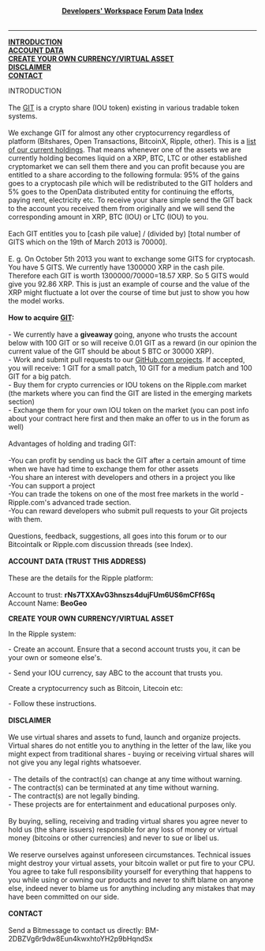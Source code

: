 <div align="center">
  <div><strong><strong><a href="http://c9.io/entrances/git" rel="nofollow" target="welcomeMsg">Developers' Workspace</a>    <a href="http://entrances.github.io/" rel="nofollow" target="welcomeMsg">Forum</a>    <a href="https://docs.google.com/spreadsheet/ccc?key=0AtRwmRxDS7rhdFlkVFZIaFU2YlVaVDAwakZyRnF3U0E#gid=1" rel="nofollow" target="welcomeMsg">Data</a>    <a href="http://entrances.github.io/information.html" rel="nofollow" target="welcomeMsg">Index</a><br />
  </strong></strong></div>
  <strong> <br />
  <hr />
</strong></div>
<div>
  <p>
  
   <strong><a href="#introduction">INTRODUCTION</a></strong><br />
   <strong><a href="#accountdata">ACCOUNT DATA</a></strong><br />
   <strong><a href="#create">CREATE YOUR OWN CURRENCY/VIRTUAL ASSET</a></strong><br />
   <strong><a href="#contact">DISCLAIMER</a></strong><br />
  <strong><a href="#disclaimer">CONTACT</a></strong>  </p>
  <p><a name="introduction" id="introduction"></a>INTRODUCTION<br />
    <br />
    The <a href="https://github.com/Entrances/GIT/wiki/GIT" rel="nofollow" target="welcomeMsg">GIT</a> is a crypto share (IOU token) existing in various tradable token systems.<br />
    <br />
    We exchange GIT for almost any other cryptocurrency regardless of platform (Bitshares, Open Transactions, BitcoinX, Ripple, other). This is a <a href="https://docs.google.com/spreadsheet/ccc?key=0AtRwmRxDS7rhdEFhY1IzUXJqVjVwTzkxYkJEaTBwdGc#gid=17" rel="nofollow" target="welcomeMsg">list of our current holdings</a>.   That means whenever one of the assets we are currently holding becomes   liquid on a XRP, BTC, LTC or other established cryptomarket we can sell   them there and you can profit because you are entitled to a share   according to the following formula: 95% of the gains goes to a   cryptocash pile which will be redistributed to the GIT holders and 5%   goes to the OpenData distributed entity for continuing the efforts,   paying rent, electricity etc. To receive your share simple send the GIT   back to the account you received them from originally and we will send   the corresponding amount in XRP, BTC (IOU) or LTC (IOU) to you.<br />
    <br />
    Each GIT entitles you to [cash pile value] / (divided by) [total number of GITS which on the 19th of March 2013 is 70000].<br />
    <br />
    E.   g. On October 5th 2013 you want to exchange some GITS for cryptocash.   You have 5 GITS. We currently have 1300000 XRP in the cash pile.   Therefore each GIT is worth 1300000/70000=18.57 XRP. So 5 GITS would   give you 92.86 XRP. This is just an example of course and the value of   the XRP might fluctuate a lot over the course of time but just to show   you how the model works.<br />
    <br />
    <strong>How to acquire <a href="https://github.com/Entrances/GIT/wiki/GIT" rel="nofollow" target="welcomeMsg">GIT</a>:</strong><br />
    <br />
    - We currently have a <strong>giveaway </strong>going,   anyone who trusts the account below with 100 GIT or so will receive   0.01 GIT as a reward (in our opinion the current value of the GIT should   be about 5 BTC or 30000 XRP).<br />
    - Work and submit pull requests to our <a href="https://github.com/Entrances?tab=repositories" rel="nofollow" target="welcomeMsg">GitHub.com projects</a>. If accepted, you will receive: 1 GIT for a small patch, 10 GIT for a medium patch and 100 GIT for a big patch.<br />
    -   Buy them for crypto currencies or IOU tokens on the Ripple.com market   (the markets where you can find the GIT are listed in the emerging markets section)<br />
    - Exchange   them for your own IOU token on the market (you can post info about your   contract here first and then make an offer to us in the forum as well)<br />
    <br />
    Advantages of holding and trading GIT:<br />
    <br />
    -You   can profit by sending us back the GIT after a certain amount of time   when we have had time to exchange them for other assets<br />
    -You share an interest with developers and others in a project you like<br />
    -You can support a project<br />
    -You can trade the tokens on one of the most free markets in the world - Ripple.com's advanced trade section.<br />
    -You can reward developers who submit pull requests to your Git projects with them.<br />
    <br />
    Questions, feedback, suggestions, all goes into this forum or to our Bitcointalk or Ripple.com discussion threads (see Index).<br />
    <br />
    <strong><a name="accountdata" id="accountdata"></a>ACCOUNT DATA (TRUST THIS ADDRESS)</strong><br />
    <br />
    These are the details for the Ripple platform:<strong><br />
    <br />
    </strong>Account to trust: <strong>rNs7TXXAvG3hnszs4dujFUm6US6mCFf6Sq<br />
    </strong>Account Name: <strong>BeoGeo</strong></p>
<p><strong><a name="create" id="create"></a>CREATE YOUR OWN CURRENCY/VIRTUAL ASSET</strong></p>
  <p>In the Ripple system:</p>
  <p>- Create an account. Ensure that a second account trusts you, it can be your own or someone else's.</p>
  <p>- Send your IOU currency, say ABC to the account that trusts you.</p>
  <p>Create a cryptocurrency such as Bitcoin, Litecoin etc:</p>
  <p>- Follow these instructions.<br />
    <strong><br />
    <a name="disclaimer" id="disclaimer"></a>DISCLAIMER<br />
    <br />
    </strong>We   use virtual shares and assets to fund, launch and organize projects.   Virtual shares do not entitle you to anything in the letter of the law,   like you might expect from traditional shares - buying or receiving   virtual shares will not give you any legal rights whatsoever.<br />
    <br />
    - The details of the contract(s) can change at any time without warning.<br />
    - The contract(s) can be terminated at any time without warning.<br />
    - The contract(s) are not legally binding.<br />
    - These projects are for entertainment and educational purposes only.<br />
    <br />
    By   buying, selling, receiving and trading virtual shares you agree never   to hold us (the share issuers) responsible for any loss of money or   virtual money (bitcoins or other currencies) and never to sue or libel   us.<br />
    <br />
    We reserve ourselves against unforeseen circumstances.   Technical issues might destroy your virtual assets, your bitcoin wallet   or put fire to your CPU. You agree to take full responsibility yourself   for everything that happens to you while using or owning our products   and never to shift blame on anyone else, indeed never to blame us for   anything including any mistakes that may have been committed on our   side.<br />
    <br />
  <strong><a name="contact" id="disclaimer2"></a>CONTACT</strong><br />
  <br />
    Send a Bitmessage to contact us directly: BM-2DBZVg6r9dw8Eun4kwxhtoYH2p9bHqndSx<br />
    <br />
  </p>
</div>
<p><a name="anchortest" id="anchortest" rel="nofollow"></a></p>

